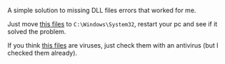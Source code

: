 A simple solution to missing DLL files errors that worked for me.

Just move [this files](https://github.com/1RaY-1/win-fix-missing-dll-errors/tree/main/dlls) to `C:\Windows\System32`, restart your pc and see if it solved the problem.

If you think [this files](https://github.com/1RaY-1/win-fix-missing-dll-errors/tree/main/dlls) are viruses, just check them with an antivirus (but I checked them already).
